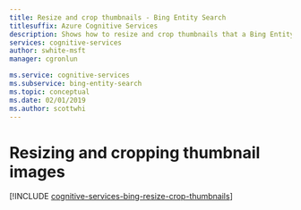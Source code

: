 ```yaml
---
title: Resize and crop thumbnails - Bing Entity Search
titlesuffix: Azure Cognitive Services
description: Shows how to resize and crop thumbnails that a Bing Entity Search response returns.
services: cognitive-services
author: swhite-msft
manager: cgronlun

ms.service: cognitive-services
ms.subservice: bing-entity-search
ms.topic: conceptual
ms.date: 02/01/2019
ms.author: scottwhi
---
```


# Resizing and cropping thumbnail images

[!INCLUDE [cognitive-services-bing-resize-crop-thumbnails](../../../includes/cognitive-services-bing-resize-crop-thumbnails.md)]
